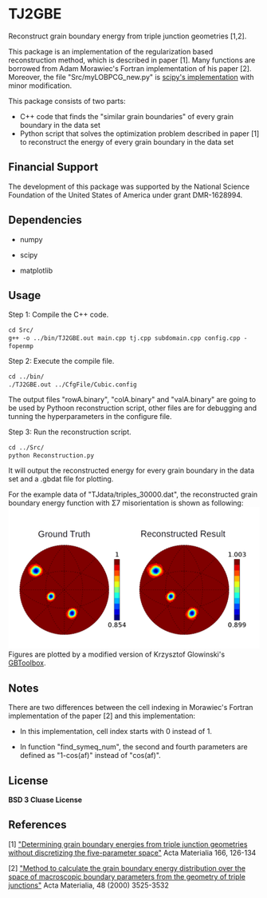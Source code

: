 # TJ2GBE
Reconstruct grain boundary energy from triple junction geometries [1,2].

This package is an implementation of the regularization based reconstruction method, which is described in paper [1]. Many functions are borrowed from Adam Morawiec's Fortran implementation of his paper [2]. Moreover, the file "Src/myLOBPCG\_new.py" is [scipy's implementation](https://github.com/scipy/scipy/blob/v1.3.0/scipy/sparse/linalg/eigen/lobpcg/lobpcg.py) with minor modification. 

This package consists of two parts: 
  *  C++ code that finds the "similar grain boundaries" of every grain boundary in the data set
  *  Python script that solves the optimization problem described in paper [1] to reconstruct the energy of every grain boundary in the data set

## Financial Support
The development of this package was supported by the National Science Foundation of the United States of America under grant DMR-1628994.

## Dependencies

- numpy

- scipy

- matplotlib

## Usage

Step 1: Compile the C++ code.
```shell
cd Src/
g++ -o ../bin/TJ2GBE.out main.cpp tj.cpp subdomain.cpp config.cpp -fopenmp
```

Step 2: Execute the compile file.
```shell
cd ../bin/
./TJ2GBE.out ../CfgFile/Cubic.config
```
The output files "rowA.binary", "colA.binary" and "valA.binary" are going to be used by Pythoon reconstruction script, other files are for debugging and tunning the hyperparameters in the configure file.

Step 3: Run the reconstruction script.
```shell
cd ../Src/
python Reconstruction.py
```
It will output the reconstructed energy for every grain boundary in the data set and a .gbdat file for plotting.

For the example data of "TJdata/triples\_30000.dat", the reconstructed grain boundary energy function with &Sigma;7 misorientation is shown as following:
![Sigma7](https://github.com/Yufeng-shen/TJ2GBE/blob/master/misc/Sigma7.png)
Figures are plotted by a modified version of Krzysztof Glowinski's [GBToolbox](http://imim.pl/personal/adam.morawiec/A_Morawiec_Web_Page/S/K_Glowinski/Downloads.html).

## Notes

There are two differences between the cell indexing in Morawiec's Fortran implementation of the paper [2] and this implementation:

- In this implementation, cell index starts with 0 instead of 1.

- In function "find\_symeq\_num", the second and fourth parameters are defined as "1-cos(af)" instead of "cos(af)".

## License
__BSD 3 Cluase License__

## References
[1]  ["Determining grain boundary energies from triple junction geometries without discretizing the five-parameter space"](https://doi.org/10.1016/j.actamat.2018.12.022) Acta Materialia 166, 126-134

[2]  ["Method to calculate the grain boundary energy distribution over the space of macroscopic boundary parameters from the geometry of triple junctions"](https://doi.org/10.1016/S1359-6454(00)00126-9) Acta Materialia, 48 (2000) 3525-3532
